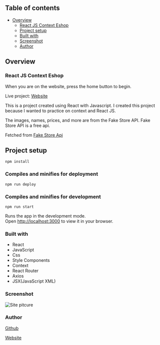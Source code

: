 ## Table of contents

- [Overview](#overview)
  - [React JS Context Eshop](#react-js-context-eshop)
  - [Project setup](#project-setup)
  - [Built with](#built-with)
  - [Screenshot](#screenshot)
  - [Author](#author)

## Overview

### React JS Context Eshop

When you are on the website, press the home button to begin.

Live project:
[Website](https://rasweb.github.io/React-JS-Context-e-Shop)

This is a project created using React with Javascript.
I created this project because I wanted to practice on context and React JS.

The images, names, prices, and more are from the Fake Store API.
Fake Store API is a free api.

Fetched from
[Fake Store Api](https://fakestoreapi.com/)

## Project setup

```
npm install
```

### Compiles and minifies for deployment

```
npm run deploy
```

### Compiles and minifies for development

```
npm run start
```

Runs the app in the development mode.\
Open [http://localhost:3000](http://localhost:3000) to view it in your browser.

### Built with

- React
- JavaScript
- Css
- Style Components
- Context
- React Router
- Axios
- JSX(JavaScript XML)

### Screenshot

![Site pitcure](/public/Eshop-img.png)

### Author

[Github](https://github.com/Rasweb)

[Website](https://rasweb.one/)
